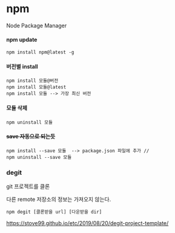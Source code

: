# npm

Node Package Manager



#### npm update

```
npm install npm@latest -g
```



#### 버전별 install

```
npm install 모듈@버전
npm install 모듈@latest
npm install 모듈 --> 가장 최신 버전
```



#### 모듈 삭제

```
npm uninstall 모듈
```



#### ~~save 자동으로 되는듯~~

````
npm install --save 모듈  --> package.json 파일에 추가 // 
npm uninstall --save 모듈
````



### degit

git 프로젝트를 클론

다른 remote 저장소의 정보는 가져오지 않는다.

`npm degit [클론받을 url] [다운받을 dir]`

https://stove99.github.io/etc/2019/08/20/degit-project-template/